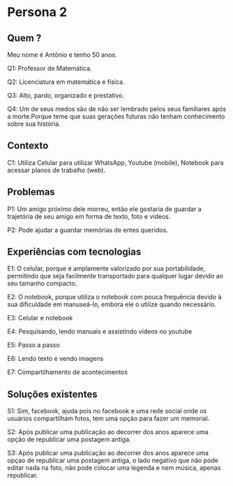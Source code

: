 # **Persona 2**
## Quem ?
Meu nome é Antônio e tenho 50 anos.

Q1: Professor de Matemática.

Q2: Licenciatura em matemática e física.

Q3: Alto, pardo, organizado e prestativo.

Q4: Um de seus medos são de não ser lembrado pelos seus familiares após a morte.Porque teme que suas gerações futuras não tenham conhecimento sobre sua história.
## Contexto
C1: Utiliza Celular para utilizar WhatsApp, Youtube (mobile), Notebook para acessar planos de trabalho (web).
## Problemas

P1: Um amigo próximo dele morreu, então ele gostaria de guardar a trajetória de seu amigo em forma de texto, foto e vídeos.

P2: Pode ajudar a guardar memórias de entes queridos.
## Experiências com tecnologias
E1: O celular, porque é amplamente valorizado por sua portabilidade, permitindo que seja facilmente transportado para qualquer lugar devido ao seu tamanho compacto.

E2: O notebook, porque utiliza o notebook com pouca frequência devido à sua dificuldade em manuseá-lo, embora ele o utilize quando necessário.

E3: Celular e notebook

E4: Pesquisando, lendo manuais e assistindo vídeos no youtube

E5: Passo a passo 

E6: Lendo texto e vendo imagens

E7: Compartilhamento de acontecimentos 
## Soluções existentes
S1: Sim, facebook, ajuda pois no facebook e uma rede social onde os usuários compartilham fotos, tem uma opção para fazer um memorial.

S2: Após publicar uma publicação ao decorrer dos anos aparece uma opção de republicar uma postagem antiga. 

S3: Após publicar uma publicação ao decorrer dos anos aparece uma opçao de republicar uma postagem antiga, o lado negativo que não pode editar nada na foto, não pode colocar uma legenda e nem música, apenas republicar.
